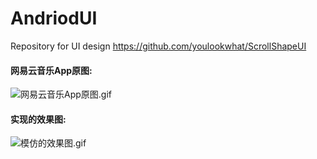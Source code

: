 # AndriodUI
Repository for UI design
https://github.com/youlookwhat/ScrollShapeUI

#### 网易云音乐App原图:
 ![网易云音乐App原图.gif](https://github.com/youlookwhat/ScrollShapeUI/blob/master/pic/yuan.gif)

#### 实现的效果图:
 ![模仿的效果图.gif](https://github.com/youlookwhat/ScrollShapeUI/blob/master/pic/scrollshapeui.gif) 
